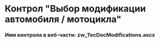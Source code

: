 ﻿---
description: 2.5.0.0
---
# Контрол "Выбор модификации автомобиля / мотоцикла"
### Имя контрола в веб-части: zw_TecDocModifications.ascx

